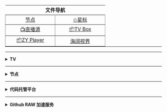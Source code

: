 <div align="center">
	<table border="1" width="291" height="" style="border-left-width: 0px; border-right-width: 0px; border-top-width: 0px">
		<tr>
			<td align="center" width="287" height="22" colspan="2" style="border-style: none; border-width: medium">
			<b>文件导航</b></td>
		</tr>
		<tr>
			<td align="center" width="143" height="22">
			<a href="https://github.com/aa1555/Repository/tree/main/Nodes">节点</a></td>
			<td align="center" width="144" height="22">
			<a href="https://github.com/aa1555?tab=stars">&#10025;星标</a></td>
		</tr>
		<tr>
			<td align="center" width="143" height="22" style="border-top-style: none; border-top-width: medium">
			<a href="https://github.com/aa1555/Repository/tree/main/Video/01.Live直播源">
			📺直播源</a></td>
			<td align="center" width="144" height="22" style="border-top-style: none; border-top-width: medium">
			<a href="https://github.com/aa1555/Repository/tree/main/Video/02.TV%20Box%20配置">
			📦TV Box</a></td>
		</tr>
		<tr>
			<td align="center" width="143" height="22">
			<a href="https://github.com/aa1555/Repository/tree/main/Video/03.ZY%20Player%20配置">
			📦ZY Player</a></td>
			<td align="center" width="144" height="22">
			<a href="https://github.com/aa1555/Repository/blob/main/Video/海阔视界.md">
			海阔视界</a></td>
		</tr>
	</table>
</div>

<hr>






























































<details>
  
  <summary><b>TV</b></summary>

<h2 align="center">直播源工具</h2>

|[格式转换](https://guihet.com/tvlistconvert.html)|[接口解密](https://www.lige.fit/ua)| 
|  ----  | ----   |
|[电视频道搜索]( https://www.foodieguide.com/iptvsearch)|[文本处理工具](http://www.txttool.com/)|

<div align="center">
	<table border="1" width="291" height="" style="border-left-width: 0px; border-right-width: 0px; border-top-width: 0px">
		<tr>
			<td align="center" width="287" height="22" colspan="2" style="border-style: none; border-width: medium">
			<b>直播源工具</b></td>
		</tr>
		<tr>
			<td align="center" width="143" height="22">
			<a href="https://guihet.com/tvlistconvert.html">格式转换</a></td>
			<td align="center" width="144" height="22">
			<a href="https://www.lige.fit/ua">接口解密</a></td>
		</tr>
		<tr>
			<td align="center" width="143" height="22" style="border-top-style: none; border-top-width: medium">
			<a href="https://www.foodieguide.com/iptvsearch">
			电视频道搜索</a></td>
			<td align="center" width="144" height="22" style="border-top-style: none; border-top-width: medium">
			<a href="http://www.txttool.com/">
			文本处理工具</a></td>
		</tr>
		<tr>
			<td align="center" width="143" height="22">
			<a href="https://github.com/aa1555/Repository/tree/main/Video/03.ZY%20Player%20配置">
			📦ZY Player</a></td>
			<td align="center" width="144" height="22">
			<a href="https://github.com/aa1555/Repository/blob/main/Video/海阔视界.md">
			海阔视界</a></td>
		</tr>
	</table>
</div>







<hr>

<h2 align="center">接口订阅</h2>

### 自用的TV接口

<details>
  
  <summary><b>详情</b></summary>

#### TV Box接口

- <b>🗂自用单仓</b>

  https://ghproxy.net/https://raw.githubusercontent.com/aa1555/Repository/main/Video/02.TV%20Box%20%E9%85%8D%E7%BD%AE/03.%E8%87%AA%E7%94%A8%E5%8D%95%E4%BB%93.json

- <b>🗂网络收集的线路(单仓)</b>

  https://ghproxy.net/https://raw.githubusercontent.com/aa1555/Repository/main/Video/02.TV%20Box%20%E9%85%8D%E7%BD%AE/04.%E7%BD%91%E7%BB%9C%E6%94%B6%E9%9B%86%E7%9A%84%E7%BA%BF%E8%B7%AF(%E5%8D%95%E4%BB%93).json
  
- <b>🗂🗂自用多仓</b>

  https://ghproxy.net/https://raw.githubusercontent.com/aa1555/Repository/main/Video/02.TV%20Box%20%E9%85%8D%E7%BD%AE/05.%E8%87%AA%E7%94%A8%E5%A4%9A%E4%BB%93.json

</details>

<hr>

### 收集的TV接口

<details>
  
  <summary><b>详情</b></summary>

- 黎歌[点击进入](https://www.lige.fit/tvbox)

  一个收集、整理、解密TVBox接口的网站。

- 项目地址：[fanmingming/live](https://github.com/fanmingming/live)

  收集国内直连的电视直播源（信号非常好）

- 项目地址：[mengzehe/TVBox](https://github.com/mengzehe/TVBox)

  专注于收集影视源，直播源

- 项目地址：[gaotianliuyun gao](https://github.com/gaotianliuyun/gao)

  收集了很多接口

- 项目地址：[ls125781003/dmtg](https://github.com/ls125781003/dmtg)

  整理了很多订阅代码

- 项目地址：[2hacc/TVBox](https://github.com/2hacc/TVBox)

- 项目地址：[dxawi/0](https://github.com/dxawi/0)

- 项目地址：[guot55/YGBH](https://github.com/guot55/YGBH)

</details>

</details>

<hr>
































































<details>
  
  <summary><b>节点</b></summary>

<h2 align="center">节点工具</h2>

|[代理工具](https://github.com/aa1555/Repository/blob/main/Nodes/01.%E4%BB%A3%E7%90%86%E5%B7%A5%E5%85%B7.md)|[订阅转换](https://bianyuan.xyz/)|
|  ----  | ----   |
|[节点转Clash](https://v1.v2rayse.com/v2ray-clash/)|[Base64编码解码](https://tool.oschina.net/encrypt?type=3)|
|[TXT文本处理工具](http://www.txttool.com/)||

<hr>

<h2 align="center">节点订阅</h2>

## 自用节点

- <b>Clash 订阅链接：</b>

  https://ghproxy.net/https://raw.githubusercontent.com/aa1555/Repository/main/Nodes/03.Clash.txt

- <b>V2Ray 订阅链接：</b>

  https://ghproxy.net/https://raw.githubusercontent.com/aa1555/Repository/main/Nodes/02.V2Ray.txt

<hr>

### 收集的节点

#### 项目地址：[freenode](https://github.com/ripaojiedian/freenode)

- <b>Clash订阅：</b>

  https://ghproxy.net/https://raw.githubusercontent.com/ripaojiedian/freenode/main/clash

- <b>通用base64/v2ray订阅：</b>

  https://ghproxy.net/https://raw.githubusercontent.com/ripaojiedian/freenode/main/sub

</details>

<hr>































































<details>
  
  <summary><b>代码托管平台</b></summary>

|[GitHub](https://github.com/)|[极狐GitLab](https://jihulab.com/)|
|  ----  | ----   |
|[Gitee](https://gitee.com/)|[Agit](https://agit.ai/)|
|[NotABug](https://notabug.org/explore/repos)||

</details>

<hr>






























































<details>
  
  <summary><b>Github RAW 加速服务</b></summary>

- raw地址格式：

  `https://ghproxy.net/https://raw.githubusercontent.com/`用户名/仓库名/main/文件名(文件夹名/文件名)

- `https://ghproxy.net/`后面接raw地址

- `https://gh-proxy.com/`后面接raw地址

- `https://mirror.ghproxy.com/`后面接raw地址

- `https://gh.api.99988866.xyz/`后面接raw地址

- `https://raw.fastgit.org/`后面接用户名及后面部分

- `https://raw.gitmirror.com/`后面接用户名及后面部分

- `https://fastly.jsdelivr.net/gh/`后面接用户名及后面部分，把main前面的`/`改成`@`
  
- `https://cdn.jsdelivr.net/gh/`后面接用户名及后面部分，把main前面的`/`改成`@`
  
- `https://gcore.jsdelivr.net/gh/`后面接用户名及后面部分，把main前面的`/`改成`@`

- `https://jsd.cdn.gitkf.com/gh/`后面接用户名及后面部分，把main前面的`/`改成`@`

- `https://jsd.cdn.zzko.cn/gh/`后面接用户名及后面部分，把main前面的`/`改成`@`

</details>
